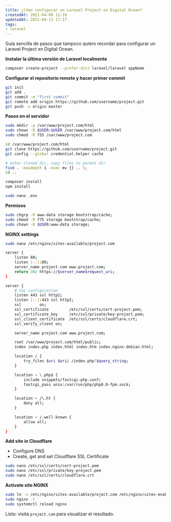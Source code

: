 ```yaml
---
title: ¿Cómo configurar un Laravel Project en Digital Ocean?
createdAt: 2021-04-08 12:18
updatedAt: 2021-04-13 17:17
tags:
- laravel
---
```


Guía sencilla de pasos que tampoco quiero recordar para configurar un Laravel Project en Digital Ocean.
<!--more-->

**Instalar la última versión de Laravel localmente**
```bash
composer create-project --prefer-dist laravel/laravel appName
```

**Configurar el repositorio remote y hacer primer commit**
```bash
git init
git add .
git commit -m "first commit"
git remote add origin https://github.com/username/project.git
git push -u origin master
```

**Pasos en el servidor**
```bash
sudo mkdir -p /var/www/project.com/html
sudo chown -R $USER:$USER /var/www/project.com/html
sudo chmod -R 755 /var/www/project.com

cd /var/www/project.com/html
git clone https://github.com/username/project.git
git config --global credential.helper cache

# enter cloned dir, copy files to parent dir
find . -maxdepth 1 -exec mv {} .. \;
cd ..

composer install
npm install

sudo nano .env
```

**Permisos**
```bash
sudo chgrp -R www-data storage bootstrap/cache;
sudo chmod -R 775 storage bootstrap/cache;
sudo chown -R $USER:www-data storage;
```

**NGINX settings**
```bash
sudo nano /etc/nginx/sites-available/project.com
```

```bash
server {
    listen 80;
    listen [::]:80;
    server_name project.com www.project.com;
    return 302 https://$server_name$request_uri;
}

server {
    # SSL configuration
    listen 443 ssl http2;
    listen [::]:443 ssl http2;
    ssl        on;
    ssl_certificate         /etc/ssl/certs/cert-project.pem;
    ssl_certificate_key     /etc/ssl/private/key-project.pem;
    ssl_client_certificate  /etc/ssl/certs/cloudflare.crt;
    ssl_verify_client on;

    server_name project.com www.project.com;

    root /var/www/project.com/html/public;
    index index.php index.html index.htm index.nginx-debian.html;

    location / {
        try_files $uri $uri/ /index.php?$query_string;
    }

    location ~ \.php$ {
        include snippets/fastcgi-php.conf;
        fastcgi_pass unix:/var/run/php/php8.0-fpm.sock;
    }

    location ~ /\.ht {
        deny all;
    }

    location ~ /.well-known {
        allow all;
    }
}
```

**Add site in Cloudflare**
- Configure DNS
- Create, get and set Cloudflare SSL Certificate
```bash
sudo nano /etc/ssl/certs/cert-project.pem
sudo nano /etc/ssl/private/key-project.pem
sudo nano /etc/ssl/certs/cloudflare.crt
```

**Activate site NGINX**
```bash
sudo ln -s /etc/nginx/sites-available/project.com /etc/nginx/sites-enabled/
sudo nginx -t
sudo systemctl reload nginx
```

Listo: visita `project.com` para visualizar el resultado. 